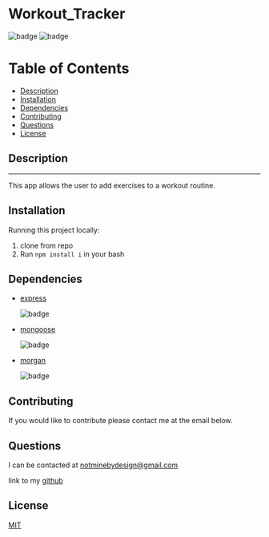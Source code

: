 # Workout_Tracker

![badge](https://img.shields.io/github/license/inqueblot/Workout_Tracker) ![badge](https://img.shields.io/depfu/inqueblot/Workout_Tracker)

# Table of Contents

- [Description](#Description)
- [Installation](#Installation)
- [Dependencies](#dependencies)
- [Contributing](#contributing)
- [Questions](#questions)
- [License](#license)



## Description
---

This app allows the user to add exercises to a workout routine.


## Installation
Running this project locally:
1. clone from repo
2. Run `npm install i` in your bash



## Dependencies
- [express](https://www.npmjs.com/package/express) 

  ![badge](https://img.shields.io/npm/v/express)
- [mongoose](https://www.npmjs.com/package/mongoose) 

  ![badge](https://img.shields.io/npm/v/mongoose)
- [morgan](https://www.npmjs.com/package/morgan)

  ![badge](https://img.shields.io/npm/v/morgan)



## Contributing
If you would like to contribute please contact me at the email below.

## Questions
I can be contacted at notminebydesign@gmail.com

link to my [github](https://github.com/inqueblot)

## License
[MIT](https://opensource.org/licenses/MIT)